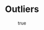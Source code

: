 ---
title: "Outliers"
bookCover: "/assets/book-covers/outliers.jpg"
slug: "outliers"
bookAuthor: "Malcolm Gladwell"
rating: 10
done: false
amazonLink: ""
author:
  name: Rico Trebeljahr
  picture: "/assets/blog/profile.jpeg"
---